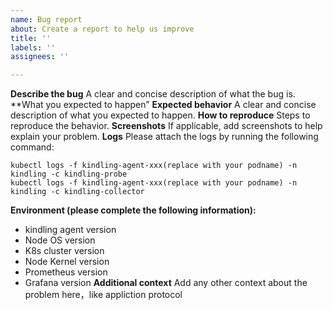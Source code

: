 ```yaml
---
name: Bug report
about: Create a report to help us improve
title: ''
labels: ''
assignees: ''

---
```


**Describe the bug**
A clear and concise description of what the bug is.
**What you expected to happen”
**Expected behavior**
A clear and concise description of what you expected to happen.
**How to reproduce**
Steps to reproduce the behavior.
**Screenshots**
If applicable, add screenshots to help explain your problem. 
**Logs**
Please attach the logs by running the following command:
```
kubectl logs -f kindling-agent-xxx(replace with your podname) -n kindling -c kindling-probe
kubectl logs -f kindling-agent-xxx(replace with your podname) -n kindling -c kindling-collector
```
**Environment (please complete the following information):**
- kindling agent version
- Node OS version
- K8s cluster version
- Node Kernel version
- Prometheus version
- Grafana version
**Additional context**
Add any other context about the problem here，like appliction protocol
